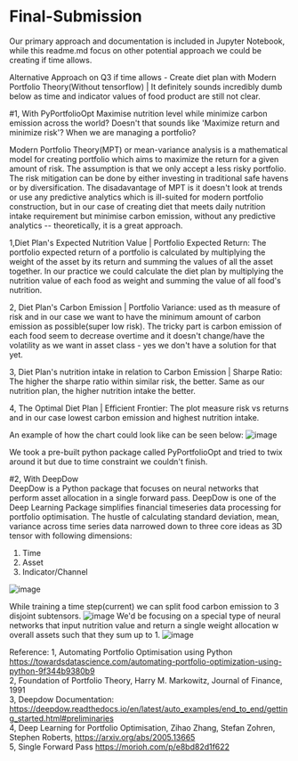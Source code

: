 # Final-Submission

Our primary approach and documentation is included in Jupyter Notebook, while this readme.md focus on other potential approach we could be creating if time allows.

Alternative Approach on Q3 if time allows - Create diet plan with Modern Portfolio Theory(Without tensorflow) | It definitely sounds incredibly dumb below as time and indicator values of food product are still not clear.

#1, With PyPortfolioOpt
Maximise nutrition level while minimize carbon emission across the world? Doesn't that sounds like 'Maximize return and minimize risk'? When we are managing a portfolio? </br>

Modern Portfolio Theory(MPT) or mean-variance analysis is a mathematical model for creating portfolio which aims to maximize the return for a given amount of risk. The assumption is that we only accept a less risky portfolio. The risk mitigation can be done by either investing in traditional safe havens or by diversification. The disadavantage of MPT is it doesn't look at trends or use any predictive analytics which is ill-suited for modern portfolio construction, but in our case of creating diet that meets daily nutrition intake requirement but minimise carbon emission, without any predictive analytics -- theoretically, it is a great approach. </br> 

1,Diet Plan's Expected Nutrition Value | Portfolio Expected Return:  The portfolio expected return of a portfolio is calculated by multiplying the weight of the asset by its return and summing the values of all the asset together. In our practice we could calculate the diet plan by multiplying the nutrition value of each food as weight and summing the value of all food's nutrition. </br>

2, Diet Plan's Carbon Emission | Portfolio Variance: used as th measure of risk and in our case we want to have the minimum amount of carbon emission as possible(super low risk). The tricky part is carbon emission of each food seem to decrease overtime and it doesn't change/have the volatility as we want in asset class - yes we don't have a solution for that yet. </br>

3, Diet Plan's nutrition intake in relation to Carbon Emission | Sharpe Ratio: The higher the sharpe ratio within similar risk, the better. Same as our nutrition plan, the higher nutrition intake the better.</br>

4, The Optimal Diet Plan | Efficient Frontier: The plot measure risk vs returns and in our case lowest carbon emission and highest nutrition intake. </br>

An example of how the chart could look like can be seen below:
![image](https://user-images.githubusercontent.com/79988376/173869178-f975968b-456c-4970-85da-90a1dad2d309.png)

We took a pre-built python package called PyPortfolioOpt and tried to twix around it but due to time constraint we couldn't finish.</br>

#2, With DeepDow</br>
DeepDow is a Python package that focuses on neural networks that perform asset allocation in a single forward pass. DeepDow is one of the Deep Learning Package simplifies financial timeseries data processing for portfolio optimisation. The hustle of calculating standard deviation, mean, variance across time series data narrowed down to three core ideas as 3D tensor with following dimensions: 
1) Time
2) Asset
3) Indicator/Channel

![image](https://user-images.githubusercontent.com/79988376/173870481-75675751-4c04-49d7-8530-dbd4dd77e402.png)

While training a time step(current) we can split food carbon emission to 3 disjoint subtensors.
![image](https://user-images.githubusercontent.com/79988376/173871291-2472234c-0954-4231-b66e-e187ba2773b6.png)
We'd be focusing on a special type of neural networks that input nutrition value and return a single weight allocation w overall assets such that they sum up to 1. 
![image](https://user-images.githubusercontent.com/79988376/173871484-2a1d08e4-e3b6-4b1c-9499-88de748a7f33.png)

Reference: 
1, Automating Portfolio Optimisation using Python https://towardsdatascience.com/automating-portfolio-optimization-using-python-9f344b9380b9</br>
2, Foundation of Portfolio Theory, Harry M. Markowitz, Journal of Finance, 1991</br>
3, Deepdow Documentation: https://deepdow.readthedocs.io/en/latest/auto_examples/end_to_end/getting_started.html#preliminaries</br>
4, Deep Learning for Portfolio Optimisation, Zihao Zhang, Stefan Zohren, Stephen Roberts, https://arxiv.org/abs/2005.13665</br>
5, Single Forward Pass https://morioh.com/p/e8bd82d1f622</br>
